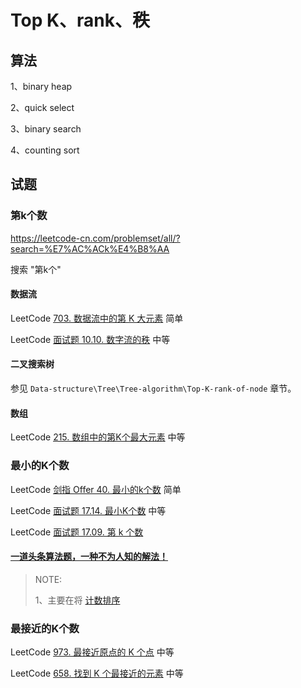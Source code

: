 # Top K、rank、秩

## 算法

1、binary heap

2、quick select

3、binary search

4、counting sort

## 试题

### 第k个数

https://leetcode-cn.com/problemset/all/?search=%E7%AC%ACk%E4%B8%AA

搜索 "第k个"

#### 数据流

LeetCode [703. 数据流中的第 K 大元素](https://leetcode-cn.com/problems/kth-largest-element-in-a-stream/) 简单

LeetCode [面试题 10.10. 数字流的秩](https://leetcode-cn.com/problems/rank-from-stream-lcci/) 中等



#### 二叉搜索树

参见 `Data-structure\Tree\Tree-algorithm\Top-K-rank-of-node` 章节。



#### 数组

LeetCode [215. 数组中的第K个最大元素](https://leetcode-cn.com/problems/kth-largest-element-in-an-array/) 中等



### 最小的K个数

LeetCode [剑指 Offer 40. 最小的k个数](https://leetcode-cn.com/problems/zui-xiao-de-kge-shu-lcof/) 简单

LeetCode [面试题 17.14. 最小K个数](https://leetcode-cn.com/problems/smallest-k-lcci/) 中等

LeetCode [面试题 17.09. 第 k 个数](https://leetcode-cn.com/problems/get-kth-magic-number-lcci/)

#### [一道头条算法题，一种不为人知的解法！](https://mp.weixin.qq.com/s/248i87BSGUA89SzcAXig0g)

> NOTE: 
>
> 1、主要在将 [计数排序](https://baike.baidu.com/item/%E8%AE%A1%E6%95%B0%E6%8E%92%E5%BA%8F/8518144?fr=aladdin)



### 最接近的K个数

LeetCode [973. 最接近原点的 K 个点](https://leetcode-cn.com/problems/k-closest-points-to-origin/) 中等

LeetCode [658. 找到 K 个最接近的元素](https://leetcode-cn.com/problems/find-k-closest-elements/) 中等
